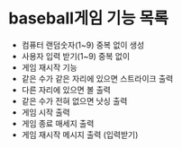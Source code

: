 # baseball게임 기능 목록

- 컴퓨터 랜덤숫자(1~9) 중복 없이 생성
- 사용자 입력 받기(1~9) 중복 없이
- 게임 재시작 기능
- 같은 수가 같은 자리에 있으면 스트라이크 출력
- 다른 자리에 있으면 볼 출력
- 같은 수가 전혀 없으면 낫싱 출력
- 게임 시작 출력
- 게임 종료 매세지 출력
- 게임 재시작 메시지 출력 (입력받기)

